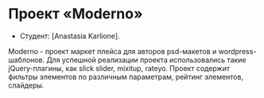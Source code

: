 # Проект «Moderno»

* Студент: [Anastasia Karlione].

Moderno - проект маркет плейса для авторов psd-макетов и wordpress-шаблонов. Для успешной реализации проекта использовались такие jQuery-плагины, как slick slider, mixitup, rateyo. 
Проект содержит фильтры элементов по различным параметрам, рейтинг элементов, слайдеры.